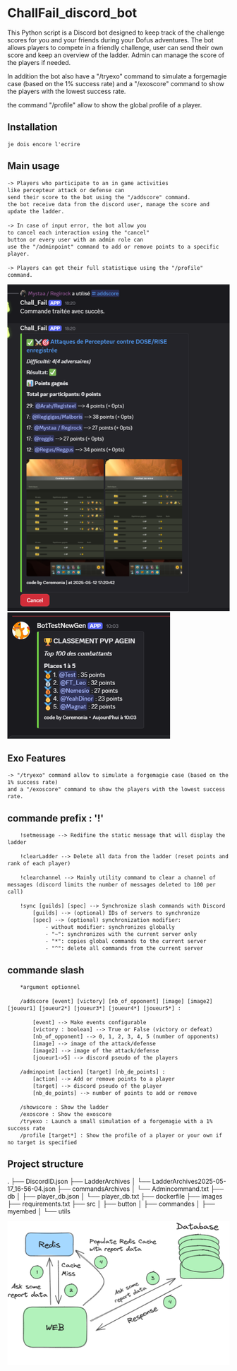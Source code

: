 # ChallFail_discord_bot
This Python script is a Discord bot designed to keep track of the challenge scores for you and your friends during your Dofus adventures. The bot allows players to compete in a friendly challenge, user can send their own score and keep an overview of the ladder. Admin can manage the score of the players if needed.

In addition the bot also have a "/tryexo" command to simulate a forgemagie case (based on the 1% success rate) and a "/exoscore" command to show the players with the lowest success rate.

the command "/profile" allow to show the global profile of a player.


## Installation 
    je dois encore l'ecrire 


## Main usage
    -> Players who participate to an in game activities
    like percepteur attack or defense can
    send their score to the bot using the "/addscore" command.
    the bot receive data from the discord user, manage the score and update the ladder.
    
    -> In case of input error, the bot allow you 
    to cancel each interaction using the "cancel" 
    button or every user with an admin role can 
    use the "/adminpoint" command to add or remove points to a specific player.

    -> Players can get their full statistique using the "/profile" command.

![alt text](addScorePost.png) ![alt text](LadderPost.png)

## Exo Features
    -> "/tryexo" command allow to simulate a forgemagie case (based on the 1% success rate)
    and a "/exoscore" command to show the players with the lowest success rate.

## commande prefix : '!'
        !setmessage --> Redifine the static message that will display the ladder
        
        !clearLadder --> Delete all data from the ladder (reset points and rank of each player)

        !clearchannel --> Mainly utility command to clear a channel of messages (discord limits the number of messages deleted to 100 per call)

        !sync [guilds] [spec] --> Synchronize slash commands with Discord
            [guilds] --> (optional) IDs of servers to synchronize
            [spec] --> (optional) synchronization modifier:
                - without modifier: synchronizes globally
                - "~": synchronizes with the current server only
                - "*": copies global commands to the current server
                - "^": delete all commands from the current server

## commande slash 

        *argument optionnel 

        /addscore [event] [victory] [nb_of_opponent] [image] [image2] [joueur1] [joueur2*] [joueur3*] [joueur4*] [joueur5*] :

            [event] --> Make events configurable
            [victory : boolean] --> True or False (victory or defeat)
            [nb_of_opponent] --> 0, 1, 2, 3, 4, 5 (number of opponents)
            [image] --> image of the attack/defense
            [image2] --> image of the attack/defense
            [joueur1->5] --> discord pseudo of the players

        /adminpoint [action] [target] [nb_de_points] :
            [action] --> Add or remove points to a player
            [target] --> discord pseudo of the player
            [nb_de_points] --> number of points to add or remove

        /showscore : Show the ladder
        /exoscore : Show the exoscore
        /tryexo : Launch a small simulation of a forgemagie with a 1% success rate
        /profile [target*] : Show the profile of a player or your own if no target is specified
        
## Project structure
.
├── DiscordID.json
├── LadderArchives
│   └── LadderArchives2025-05-17_16-56-04.json
├── commandsArchives
│   └── Admincommand.txt
├── db
│   ├── player_db.json
│   └── player_db.txt
├── dockerfile
├── images
├── requirements.txt
├── src
│    ├── button
│    ├── commandes
│    ├── myembed
│    └── utils
            
![alt text](Untitled__11_.png)
